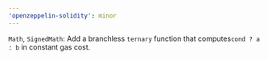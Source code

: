 ```yaml
---
'openzeppelin-solidity': minor
---
```


`Math`, `SignedMath`: Add a branchless `ternary` function that computes`cond ? a : b` in constant gas cost.

